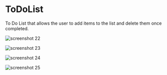 # ToDoList

To Do List that allows the user to add items to the list and delete them once completed.

![screenshot 22](https://user-images.githubusercontent.com/26575291/32586624-b8d5428c-c4d1-11e7-8d9e-7fb20a8deec2.png)

![screenshot 23](https://user-images.githubusercontent.com/26575291/32621726-b8f3b668-c54e-11e7-908b-a3f758dcca8f.png)

![screenshot 24](https://user-images.githubusercontent.com/26575291/32673748-39e50a54-c61e-11e7-82d8-f7ea274055d0.png)

![screenshot 25](https://user-images.githubusercontent.com/26575291/32673767-4eda7e6c-c61e-11e7-8b9e-0e0aa3ee1ee2.png)
